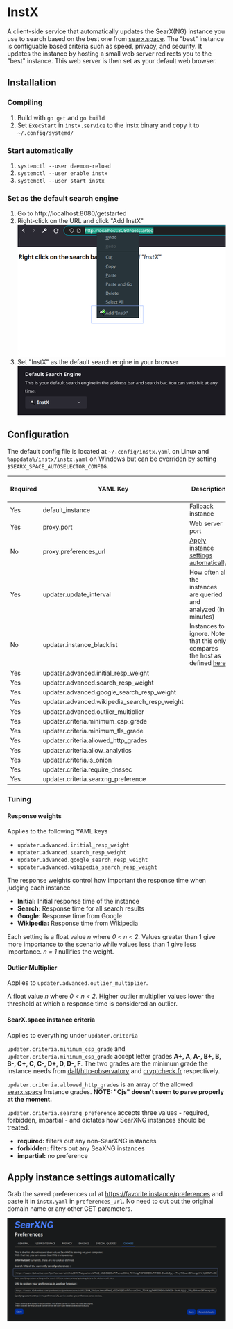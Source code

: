 # InstX

A client-side service that automatically updates the SearX(NG) instance you use to search based on the best one from [searx.space](https://searx.space). The "best" instance is configuable based criteria such as speed, privacy, and security. It updates the instance by hosting a small web server redirects you to the "best" instance. This web server is then set as your default web browser.

## Installation

### Compiling
1. Build with `go get` and `go build`
2. Set `ExecStart` in `instx.service` to the instx binary and copy it to `~/.config/systemd/`

### Start automatically
1. `systemctl --user daemon-reload`
2. `systemctl --user enable instx`
3. `systemctl --user start instx`

### Set as the default search engine
1. Go to http://localhost:8080/getstarted
2. Right-click on the URL and click "Add InstX"
![Add InstX](./images/getstarted.png)
3. Set "InstX" as the default search engine in your browser
![Set as default search engine](./images/ff_default_search_engine.png)

## Configuration
The default config file is located at `~/.config/instx.yaml` on Linux and `%appdata%/instx/instx.yaml` on Windows but can be overriden by setting `$SEARX_SPACE_AUTOSELECTOR_CONFIG`.

|Required|YAML Key|Description|Go Data Type|Default Value|
|---|---|---|---|---|
|Yes|default_instance|Fallback instance|string|None|
|Yes|proxy.port|Web server port|int|8080|
|No|proxy.preferences_url|[Apply instance settings automatically](#apply-instance-settings-automatically)|string|None|
|Yes|updater.update_interval|How often all the instances are queried and analyzed (in minutes)|int64|180 (3 hours)|
|No|updater.instance_blacklist|Instances to ignore. Note that this only compares the host as defined [here](https://pkg.go.dev/net/url#URL).|[]string|None|
|Yes|updater.advanced.initial_resp_weight||float64|1.2|
|Yes|updater.advanced.search_resp_weight||float64|1.2|
|Yes|updater.advanced.google_search_resp_weight||float64|0.6|
|Yes|updater.advanced.wikipedia_search_resp_weight||float64|0.8|
|Yes|updater.advanced.outlier_multiplier||float64|2.0|
|Yes|updater.criteria.minimum_csp_grade||string|A|
|Yes|updater.criteria.minimum_tls_grade||string|A|
|Yes|updater.criteria.allowed_http_grades||[]string|[V, F, C]|
|Yes|updater.criteria.allow_analytics||bool|no|
|Yes|updater.criteria.is_onion||bool|no|
|Yes|updater.criteria.require_dnssec||bool|no|
|Yes|updater.criteria.searxng_preference||string|required|

### Tuning

#### Response weights
Applies to the following YAML keys
* `updater.advanced.initial_resp_weight`
* `updater.advanced.search_resp_weight`
* `updater.advanced.google_search_resp_weight`
* `updater.advanced.wikipedia_search_resp_weight`

The response weights control how important the response time when judging each instance
* **Initial:** Initial response time of the instance
* **Search:** Response time for all search results
* **Google:** Response time from Google
* **Wikipedia:** Response time from Wikipedia

Each setting is a float value _n_ where _0 < n < 2_. Values greater than 1 give more importance to the scenario while values less than 1 give less importance. _n = 1_ nullifies the weight.

#### Outlier Multiplier
Applies to `updater.advanced.outlier_multiplier`.

A float value _n_ where _0 < n < 2_. Higher outlier multiplier values lower the threshold at which a response time is considered an outlier.

#### SearX.space instance criteria
Applies to everything under `updater.criteria`

`updater.criteria.minimum_csp_grade` and `updater.criteria.minimum_csp_grade` accept letter grades **A+, A, A-, B+, B, B-, C+, C, C-, D+, D, D-, F**. The two grades are the minimum grade the instance needs from [dalf/http-observatory](https://github.com/dalf/http-observatory) and [cryptcheck.fr](https://cryptcheck.fr/) respectively.

`updater.criteria.allowed_http_grades` is an array of the allowed [searx.space](https://searx.space#help-http-grade) Instance grades. **NOTE: "Cjs" doesn't seem to parse properly at the moment.**

`updater.criteria.searxng_preference` accepts three values - required, forbidden, impartial - and dictates how SearXNG instances should be treated.
* **required:** filters out any non-SearXNG instances 
* **forbidden:** filters out any SeaXNG instances 
* **impartial:** no preference

## Apply instance settings automatically

Grab the saved preferences url at https://favorite.instance/preferences and paste it in `instx.yaml` in `preferences_url`. No need to cut out the original domain name or any other GET parameters.

![Instance preferences](./images/preferences_url.png)

